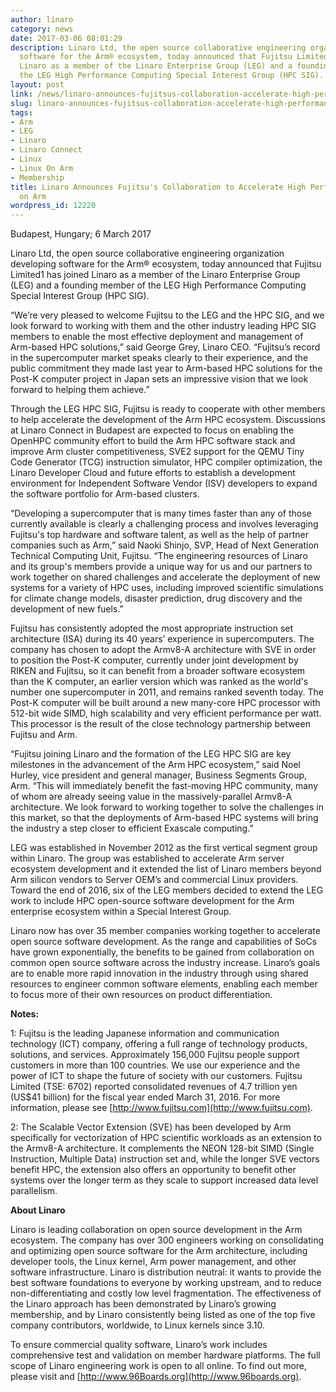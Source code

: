 ```yaml
---
author: linaro
category: news
date: 2017-03-06 08:01:29
description: Linaro Ltd, the open source collaborative engineering organization developing
  software for the Arm® ecosystem, today announced that Fujitsu Limited1 has joined
  Linaro as a member of the Linaro Enterprise Group (LEG) and a founding member of
  the LEG High Performance Computing Special Interest Group (HPC SIG).
layout: post
link: /news/linaro-announces-fujitsus-collaboration-accelerate-high-performance-computing-arm/
slug: linaro-announces-fujitsus-collaboration-accelerate-high-performance-computing-arm
tags:
- Arm
- LEG
- Linaro
- Linaro Connect
- Linux
- Linux On Arm
- Membership
title: Linaro Announces Fujitsu's Collaboration to Accelerate High Performance Computing
  on Arm
wordpress_id: 12220
---
```


Budapest, Hungary; 6 March 2017

Linaro Ltd, the open source collaborative engineering organization developing software for the Arm® ecosystem, today announced that Fujitsu Limited1 has joined Linaro as a member of the Linaro Enterprise Group (LEG) and a founding member of the LEG High Performance Computing Special Interest Group (HPC SIG).

“We’re very pleased to welcome Fujitsu to the LEG and the HPC SIG, and we look forward to working with them and the other industry leading HPC SIG members to enable the most effective deployment and management of Arm-based HPC solutions,” said George Grey, Linaro CEO. “Fujitsu’s record in the supercomputer market speaks clearly to their experience, and the public commitment they made last year to Arm-based HPC solutions for the Post-K computer project in Japan sets an impressive vision that we look forward to helping them achieve.”

Through the LEG HPC SIG, Fujitsu is ready to cooperate with other members to help accelerate the development of the Arm HPC ecosystem. Discussions at Linaro Connect in Budapest are expected to focus on enabling the OpenHPC community effort to build the Arm HPC software stack and improve Arm cluster competitiveness, SVE2 support for the QEMU Tiny Code Generator (TCG) instruction simulator, HPC compiler optimization, the Linaro Developer Cloud and future efforts to establish a development environment for Independent Software Vendor (ISV) developers to expand the software portfolio for Arm-based clusters.

“Developing a supercomputer that is many times faster than any of those currently available is clearly a challenging process and involves leveraging Fujitsu's top hardware and software talent, as well as the help of partner companies such as Arm,” said Naoki Shinjo, SVP, Head of Next Generation Technical Computing Unit, Fujitsu. “The engineering resources of Linaro and its group's members provide a unique way for us and our partners to work together on shared challenges and accelerate the deployment of new systems for a variety of HPC uses, including improved scientific simulations for climate change models, disaster prediction, drug discovery and the development of new fuels.”

Fujitsu has consistently adopted the most appropriate instruction set architecture (ISA) during its 40 years’ experience in supercomputers. The company has chosen to adopt the Armv8-A architecture with SVE in order to position the Post-K computer, currently under joint development by RIKEN and Fujitsu, so it can benefit from a broader software ecosystem than the K computer, an earlier version which was ranked as the world's number one supercomputer in 2011, and remains ranked seventh today. The Post-K computer will be built around a new many-core HPC processor with 512-bit wide SIMD, high scalability and very efficient performance per watt. This processor is the result of the close technology partnership between Fujitsu and Arm.

“Fujitsu joining Linaro and the formation of the LEG HPC SIG are key milestones in the advancement of the Arm HPC ecosystem,” said Noel Hurley, vice president and general manager, Business Segments Group, Arm. “This will immediately benefit the fast-moving HPC community, many of whom are already seeing value in the massively-parallel Armv8-A architecture. We look forward to working together to solve the challenges in this market, so that the deployments of Arm-based HPC systems will bring the industry a step closer to efficient Exascale computing.”

LEG was established in November 2012 as the first vertical segment group within Linaro. The group was established to accelerate Arm server ecosystem development and it extended the list of Linaro members beyond Arm silicon vendors to Server OEM’s and commercial Linux providers. Toward the end of 2016, six of the LEG members decided to extend the LEG work to include HPC open-source software development for the Arm enterprise ecosystem within a Special Interest Group.

Linaro now has over 35 member companies working together to accelerate open source software development. As the range and capabilities of SoCs have grown exponentially, the benefits to be gained from collaboration on common open source software across the industry increase. Linaro’s goals are to enable more rapid innovation in the industry through using shared resources to engineer common software elements, enabling each member to focus more of their own resources on product differentiation.

**Notes:**

1: Fujitsu is the leading Japanese information and communication technology (ICT) company, offering a full range of technology products, solutions, and services. Approximately 156,000 Fujitsu people support customers in more than 100 countries. We use our experience and the power of ICT to shape the future of society with our customers. Fujitsu Limited (TSE: 6702) reported consolidated revenues of 4.7 trillion yen (US\$41 billion) for the fiscal year ended March 31, 2016. For more information, please see [http://www.fujitsu.com](http://www.fujitsu.com).

2: The Scalable Vector Extension (SVE) has been developed by Arm specifically for vectorization of HPC scientific workloads as an extension to the Armv8-A architecture. It complements the NEON 128-bit SIMD (Single Instruction, Multiple Data) instruction set and, while the longer SVE vectors benefit HPC, the extension also offers an opportunity to benefit other systems over the longer term as they scale to support increased data level parallelism.

**About Linaro**

Linaro is leading collaboration on open source development in the Arm ecosystem. The company has over 300 engineers working on consolidating and optimizing open source software for the Arm architecture, including developer tools, the Linux kernel, Arm power management, and other software infrastructure. Linaro is distribution neutral: it wants to provide the best software foundations to everyone by working upstream, and to reduce non-differentiating and costly low level fragmentation. The effectiveness of the Linaro approach has been demonstrated by Linaro’s growing membership, and by Linaro consistently being listed as one of the top five company contributors, worldwide, to Linux kernels since 3.10.

To ensure commercial quality software, Linaro’s work includes comprehensive test and validation on member hardware platforms. The full scope of Linaro engineering work is open to all online. To find out more, please visit []() and [http://www.96Boards.org](http://www.96boards.org).